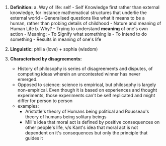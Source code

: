 1. **Definition:** 
    a. Way of life: self
	    - Self Knowledge first rather than external knowledge, for instance mathematical structures that underlie the external world
	    - Generalised questions like what it means to be a human, rather than probing details of childhood
	    - Nature and meaning of Human Life
    b. Why?
	    - Trying to understand **meaning** of one's own action
	    - Meaning: 
		    - To Signify what something is 
		    - To Intend to do something
		- Results in meaning of one's life
	
2. **Linguistic:** philia (love) + sophia (wisdom)

3. **Characterised by disagreements:**
	- History of philosophy is series of disagreements and disputes, of competing ideas wherein an uncontested winner has never emerged.
	- Opposed to science: science is empirical, but philosophy is largely non-empirical. Even though it is based on experiences and thought experiments, those experiments can't be self replicated and might differ for person to person
	- examples: 
		- Aristotle's theory of Humans being political and Rousseau's theory of humans being solitary beings
		- Mill's idea that moral act is defined by positive consequences on other people's life, v/s Kant's idea that moral act is not dependent on it's consequences but only the principle that guides it